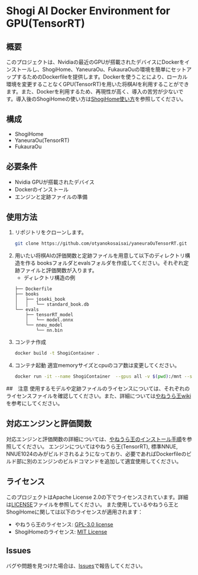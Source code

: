 # Shogi AI Docker Environment for GPU(TensorRT)

## 概要
このプロジェクトは、Nvidiaの最近のGPUが搭載されたデバイスにDockerをインストールし、ShogiHome、YaneuraOu、FukauraOuの環境を簡単にセットアップするためのDockerfileを提供します。Dockerを使うことにより、ローカル環境を変更することなくGPU(TensorRT)を用いた将棋AIを利用することができます。また、Dockerを利用するため、再現性が高く、導入の苦労が少ないです。導入後のShogiHomeの使い方は[ShogiHome使い方](https://github.com/sunfish-shogi/electron-shogi/wiki/%E4%BD%BF%E3%81%84%E6%96%B9)を参照してください。

## 構成
- ShogiHome
- YaneuraOu(TensorRT)
- FukauraOu

## 必要条件
- Nvidia GPUが搭載されたデバイス
- Dockerのインストール
- エンジンと定跡ファイルの準備

## 使用方法
1. リポジトリをクローンします。
   ```sh
   git clone https://github.com/otyanokosaisai/yaneuraOuTensorRT.git
   ```
2. 用いたい将棋AIの評価関数と定跡ファイルを用意して以下のディレクトリ構造を作る
    booksフォルダとevalsフォルダを作成してください。それぞれ定跡ファイルと評価関数が入ります。
    - ディレクトリ構造の例
    ```
    ├── Dockerfile
    ├── books
    │   ├── joseki_book
    │   │   └── standard_book.db
    └── evals
        ├── tensorRT_model
        │   └── model.onnx
        └── nneu_model
            └── nn.bin
    ```
3. コンテナ作成
    ```sh
    docker build -t ShogiContainer .
    ```
4. コンテナ起動
    適宜memoryサイズとcpuのコア数は変更してください。
    ```sh
    docker run -it --name ShogiContainer  --gpus all -v $(pwd):/mnt --shm-size=28g --cpus="30"  -e DISPLAY=$DISPLAY -v /tmp/.X11-unix:/tmp/.X11-unix \shogi_box2
    ``` 

##　注意
使用するモデルや定跡ファイルのライセンスについては、それぞれのライセンスファイルを確認してください。また、詳細については[やねうら王wiki](https://github.com/yaneurao/YaneuraOu/wiki)を参考にしてください。

## 対応エンジンと評価関数
対応エンジンと評価関数の詳細については、[やねうら王のインストール手順](https://github.com/yaneurao/YaneuraOu/wiki/%E3%82%84%E3%81%AD%E3%81%86%E3%82%89%E7%8E%8B%E3%81%AE%E3%82%A4%E3%83%B3%E3%82%B9%E3%83%88%E3%83%BC%E3%83%AB%E6%89%8B%E9%A0%86#6-%E8%A9%95%E4%BE%A1%E9%96%A2%E6%95%B0%E3%81%AE%E3%82%BF%E3%82%A4%E3%83%97)を参照してください。
エンジンについてはやねうら王(TensorRT), 標準NNUE, NNUE1024のみがビルドされるようになっており、必要であればDockerfileのビルド部に別のエンジンのビルドコマンドを追加して適宜使用してください。
## ライセンス
このプロジェクトはApache License 2.0の下でライセンスされています。詳細は[LICENSE](LICENSE)ファイルを参照してください。
また使用しているやねうら王とShogiHomeに関しては以下のライセンスが適用されます：
- やねうら王のライセンス: [GPL-3.0 license](https://github.com/yaneurao/YaneuraOu/blob/master/LICENSE)
- ShogiHomeのライセンス: [MIT License](https://github.com/username/ShogiHome/blob/master/LICENSE)

## Issues
バグや問題を見つけた場合は、[Issues](https://github.com/otyanokosaisai/yaneuraOuTensorRT/issues)で報告してください。
